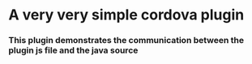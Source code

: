 # A very very simple cordova plugin 

### This plugin demonstrates the communication between the plugin js file and the java source 
